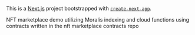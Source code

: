 This is a [Next.js](https://nextjs.org/) project bootstrapped with [`create-next-app`](https://github.com/vercel/next.js/tree/canary/packages/create-next-app).

NFT marketplace demo utilizing Moralis indexing and cloud functions using contracts written in the nft marketplace contracts repo
